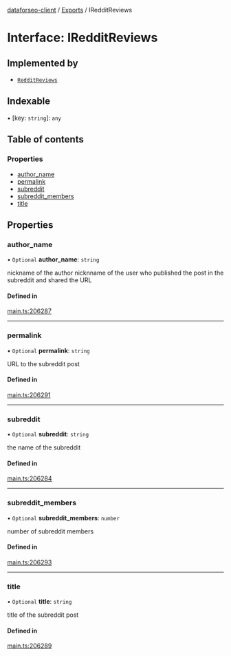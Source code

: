[dataforseo-client](../README.md) / [Exports](../modules.md) / IRedditReviews

# Interface: IRedditReviews

## Implemented by

- [`RedditReviews`](../classes/RedditReviews.md)

## Indexable

▪ [key: `string`]: `any`

## Table of contents

### Properties

- [author\_name](IRedditReviews.md#author_name)
- [permalink](IRedditReviews.md#permalink)
- [subreddit](IRedditReviews.md#subreddit)
- [subreddit\_members](IRedditReviews.md#subreddit_members)
- [title](IRedditReviews.md#title)

## Properties

### author\_name

• `Optional` **author\_name**: `string`

nickname of the author
nicknname of the user who published the post in the subreddit and shared the URL

#### Defined in

[main.ts:206287](https://github.com/dataforseo/TypeScriptClient/blob/7ca1aa4/main.ts#L206287)

___

### permalink

• `Optional` **permalink**: `string`

URL to the subreddit post

#### Defined in

[main.ts:206291](https://github.com/dataforseo/TypeScriptClient/blob/7ca1aa4/main.ts#L206291)

___

### subreddit

• `Optional` **subreddit**: `string`

the name of the subreddit

#### Defined in

[main.ts:206284](https://github.com/dataforseo/TypeScriptClient/blob/7ca1aa4/main.ts#L206284)

___

### subreddit\_members

• `Optional` **subreddit\_members**: `number`

number of subreddit members

#### Defined in

[main.ts:206293](https://github.com/dataforseo/TypeScriptClient/blob/7ca1aa4/main.ts#L206293)

___

### title

• `Optional` **title**: `string`

title of the subreddit post

#### Defined in

[main.ts:206289](https://github.com/dataforseo/TypeScriptClient/blob/7ca1aa4/main.ts#L206289)
